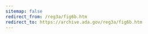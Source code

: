 ```yaml
---
sitemap: false 
redirect_from: /reg3a/fig6b.htm 
redirect_to: https://archive.ada.gov/reg3a/fig6b.htm 
---
```


